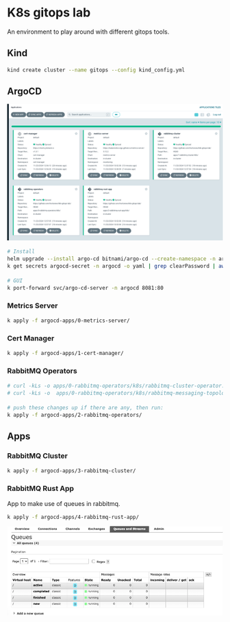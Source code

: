 # K8s gitops lab

An environment to play around with different gitops tools.

## Kind

```sh
kind create cluster --name gitops --config kind_config.yml
```

## ArgoCD

![ArgoCD Applications](images/argocd-applications.png)

```sh
# Install
helm upgrade --install argo-cd bitnami/argo-cd --create-namespace -n argocd -f helm/values/argocd.yml
k get secrets argocd-secret -n argocd -o yaml | grep clearPassword | awk '{print $2}' | base64 -d

# GUI
k port-forward svc/argo-cd-server -n argocd 8081:80
```

### Metrics Server

```sh
k apply -f argocd-apps/0-metrics-server/
```

### Cert Manager

```sh
k apply -f argocd-apps/1-cert-manager/
```

### RabbitMQ Operators

```sh
# curl -kLs -o apps/0-rabbitmq-operators/k8s/rabbitmq-cluster-operator.yml https://github.com/rabbitmq/cluster-operator/releases/latest/download/cluster-operator.yml  
# curl -kLs -o  apps/0-rabbitmq-operators/k8s/rabbitmq-messaging-topology-operator.yml https://github.com/rabbitmq/messaging-topology-operator/releases/latest/download/messaging-topology-operator-with-certmanager.yaml

# push these changes up if there are any, then run:
k apply -f argocd-apps/2-rabbitmq-operators/
```

## Apps

### RabbitMQ Cluster

```sh
k apply -f argocd-apps/3-rabbitmq-cluster/
```

### RabbitMQ Rust App

App to make use of queues in rabbitmq.

```sh
k apply -f argocd-apps/4-rabbitmq-rust-app/
```

![RabbitMQ Queues](images/rabbitmq-queues.png)
